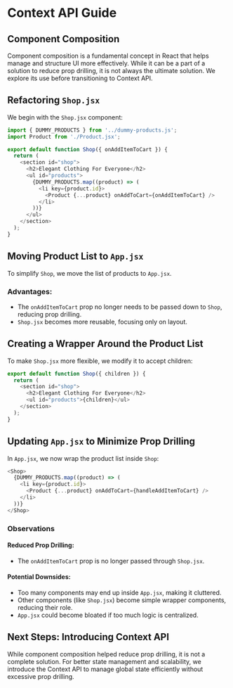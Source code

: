 # Context API Guide

## Component Composition

Component composition is a fundamental concept in React that helps manage and structure UI more effectively. While it can be a part of a solution to reduce prop drilling, it is not always the ultimate solution. We explore its use before transitioning to Context API.

## Refactoring `Shop.jsx`

We begin with the `Shop.jsx` component:

```javascript
import { DUMMY_PRODUCTS } from '../dummy-products.js';
import Product from './Product.jsx';

export default function Shop({ onAddItemToCart }) {
  return (
    <section id="shop">
      <h2>Elegant Clothing For Everyone</h2>
      <ul id="products">
        {DUMMY_PRODUCTS.map((product) => (
          <li key={product.id}>
            <Product {...product} onAddToCart={onAddItemToCart} />
          </li>
        ))}
      </ul>
    </section>
  );
}
```

## Moving Product List to `App.jsx`

To simplify `Shop`, we move the list of products to `App.jsx`.

### Advantages:
- The `onAddItemToCart` prop no longer needs to be passed down to `Shop`, reducing prop drilling.
- `Shop.jsx` becomes more reusable, focusing only on layout.

## Creating a Wrapper Around the Product List

To make `Shop.jsx` more flexible, we modify it to accept children:

```javascript
export default function Shop({ children }) {
  return (
    <section id="shop">
      <h2>Elegant Clothing For Everyone</h2>
      <ul id="products">{children}</ul>
    </section>
  );
}
```

## Updating `App.jsx` to Minimize Prop Drilling

In `App.jsx`, we now wrap the product list inside `Shop`:

```javascript
<Shop>
  {DUMMY_PRODUCTS.map((product) => (
    <li key={product.id}>
      <Product {...product} onAddToCart={handleAddItemToCart} />
    </li>
  ))}
</Shop>
```

### Observations

#### Reduced Prop Drilling:
- The `onAddItemToCart` prop is no longer passed through `Shop.jsx`.

#### Potential Downsides:
- Too many components may end up inside `App.jsx`, making it cluttered.
- Other components (like `Shop.jsx`) become simple wrapper components, reducing their role.
- `App.jsx` could become bloated if too much logic is centralized.

## Next Steps: Introducing Context API

While component composition helped reduce prop drilling, it is not a complete solution. For better state management and scalability, we introduce the Context API to manage global state efficiently without excessive prop drilling.

